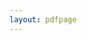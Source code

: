 ```yaml
---
layout: pdfpage
---
```


<object data="assets/data/PN.pdf" width="1000" height="1000" type='application/pdf'></object>
